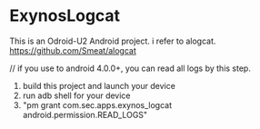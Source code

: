 ExynosLogcat
============

This is an Odroid-U2 Android project. i refer to alogcat. https://github.com/Smeat/alogcat

// if you use to android 4.0.0+, you can read all logs by this step.<br>
1. build this project and launch your device<br>
2. run adb shell for your device<br>
3. "pm grant com.sec.apps.exynos_logcat android.permission.READ_LOGS"<br>
